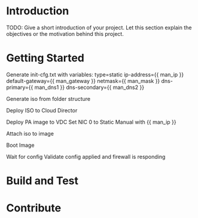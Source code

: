 # Introduction 
TODO: Give a short introduction of your project. Let this section explain the objectives or the motivation behind this project. 

# Getting Started
Generate init-cfg.txt with variables:
    type=static
    ip-address={{ man_ip }}
    default-gateway={{ man_gateway }}
    netmask={{ man_mask }}
    dns-primary={{ man_dns1 }}
    dns-secondary={{ man_dns2 }}

Generate iso from folder structure

Deploy ISO to Cloud Director

Deploy PA image to VDC
    Set NIC 0 to Static Manual with {{ man_ip }}

Attach iso to image

Boot Image

Wait for config
    Validate config applied and firewall is responding

# Build and Test


# Contribute

